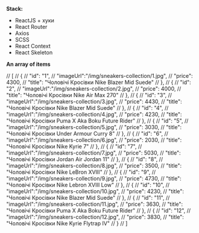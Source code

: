 **Stack:**

- ReactJS + хуки
- React Router
- Axios
- SCSS
- React Context
- React Skeleton

**An array of items**

// [
// {
// "id": "1",
// "imageUrl":"/img/sneakers-collection/1.jpg",
// "price": 4300,
// "title": "Чоловічі Кросівки Nike Blazer Mid Suede"
// },
// {
// "id": "2",
// "imageUrl":"/img/sneakers-collection/2.jpg",
// "price": 4000,
// "title": "Чоловічі Кросівки Nike Air Max 270"
// },
// {
// "id": "3",
// "imageUrl":"/img/sneakers-collection/3.jpg",
// "price": 4430,
// "title": "Чоловічі Кросівки Nike Blazer Mid Suede"
// },
// {
// "id": "4",
// "imageUrl":"/img/sneakers-collection/4.jpg",
// "price": 4230,
// "title": "Чоловічі Кросівки Puma X Aka Boku Future Rider"
// },
// {
// "id": "5",
// "imageUrl":"/img/sneakers-collection/5.jpg",
// "price": 3030,
// "title": "Чоловічі Кросівки Under Armour Curry 8"
// },
// {
// "id": "6",
// "imageUrl":"/img/sneakers-collection/6.jpg",
// "price": 2030,
// "title": "Чоловічі Кросівки Nike Kyrie 7"
// },
// {
// "id": "7",
// "imageUrl":"/img/sneakers-collection/7.jpg",
// "price": 5030,
// "title": "Чоловічі Кросівки Jordan Air Jordan 11"
// },
// {
// "id": "8",
// "imageUrl":"/img/sneakers-collection/8.jpg",
// "price": 3500,
// "title": "Чоловічі Кросівки Nike LeBron XVIII"
// },
// {
// "id": "9",
// "imageUrl":"/img/sneakers-collection/9.jpg",
// "price": 4730,
// "title": "Чоловічі Кросівки Nike Lebron XVIII Low"
// },
// {
// "id": "10",
// "imageUrl":"/img/sneakers-collection/10.jpg",
// "price": 4230,
// "title": "Чоловічі Кросівки Nike Blazer Mid Suede"
// },
// {
// "id": "11",
// "imageUrl":"/img/sneakers-collection/11.jpg",
// "price": 3630,
// "title": "Чоловічі Кросівки Puma X Aka Boku Future Rider"
// },
// {
// "id": "12",
// "imageUrl":"/img/sneakers-collection/12.jpg",
// "price": 3830,
// "title": "Чоловічі Кросівки Nike Kyrie Flytrap IV"
// }
// ]
